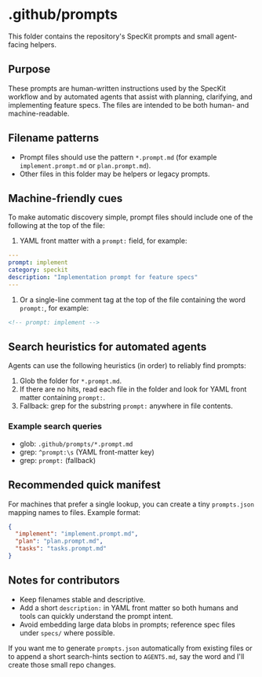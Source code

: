 # .github/prompts

This folder contains the repository's SpecKit prompts and small agent-facing helpers.

## Purpose

These prompts are human-written instructions used by the SpecKit workflow and by
automated agents that assist with planning, clarifying, and implementing feature
specs. The files are intended to be both human- and machine-readable.

## Filename patterns

- Prompt files should use the pattern `*.prompt.md` (for example
  `implement.prompt.md` or `plan.prompt.md`).
- Other files in this folder may be helpers or legacy prompts.

## Machine-friendly cues

To make automatic discovery simple, prompt files should include one of the following at
the top of the file:

1. YAML front matter with a `prompt:` field, for example:

```yaml
---
prompt: implement
category: speckit
description: "Implementation prompt for feature specs"
---
```


1. Or a single-line comment tag at the top of the file containing the word
  `prompt:`, for example:

```html
<!-- prompt: implement -->
```

## Search heuristics for automated agents

Agents can use the following heuristics (in order) to reliably find prompts:

1. Glob the folder for `*.prompt.md`.
2. If there are no hits, read each file in the folder and look for YAML front matter
   containing `prompt:`.
3. Fallback: grep for the substring `prompt:` anywhere in file contents.

### Example search queries

- glob: `.github/prompts/*.prompt.md`
- grep: `^prompt:\s` (YAML front-matter key)
- grep: `prompt:` (fallback)

## Recommended quick manifest

For machines that prefer a single lookup, you can create a tiny `prompts.json` mapping
names to files. Example format:

```json
{
  "implement": "implement.prompt.md",
  "plan": "plan.prompt.md",
  "tasks": "tasks.prompt.md"
}
```

## Notes for contributors

- Keep filenames stable and descriptive.
- Add a short `description:` in YAML front matter so both humans and tools can quickly
  understand the prompt intent.
- Avoid embedding large data blobs in prompts; reference spec files under `specs/` where
  possible.

If you want me to generate `prompts.json` automatically from existing files or to append a
short search-hints section to `AGENTS.md`, say the word and I'll create those small repo
changes.
